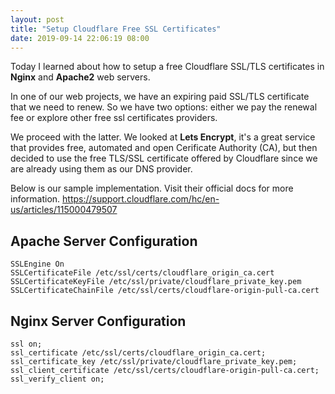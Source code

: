 ```yaml
---
layout: post
title: "Setup Cloudflare Free SSL Certificates"
date: 2019-09-14 22:06:19 08:00
---
```


Today I learned about how to setup a free Cloudflare SSL/TLS certificates in **Nginx** and **Apache2** web servers.

In one of our web projects, we have an expiring paid SSL/TLS certificate that we need to renew.
So we have two options: either we pay the renewal fee or explore other free ssl certificates providers.

We proceed with the latter. We looked at **Lets Encrypt**, it's a great service that provides free, automated and
open Cerificate Authority (CA), but then decided to  use the free TLS/SSL certificate offered by Cloudflare
since we are already using them as our DNS provider.

Below is our sample implementation. Visit their official docs for more information.
https://support.cloudflare.com/hc/en-us/articles/115000479507

## Apache Server Configuration

    SSLEngine On
    SSLCertificateFile /etc/ssl/certs/cloudflare_origin_ca.cert
    SSLCertificateKeyFile /etc/ssl/private/cloudflare_private_key.pem
    SSLCertificateChainFile /etc/ssl/certs/cloudflare-origin-pull-ca.cert

## Nginx Server Configuration

    ssl on;
    ssl_certificate /etc/ssl/certs/cloudflare_origin_ca.cert;
    ssl_certificate_key /etc/ssl/private/cloudflare_private_key.pem;
    ssl_client_certificate /etc/ssl/certs/cloudflare-origin-pull-ca.cert;
    ssl_verify_client on;

[Origin Pull Certificate]: https://support.cloudflare.com/hc/en-us/article_attachments/201243967/origin-pull-ca.pem
